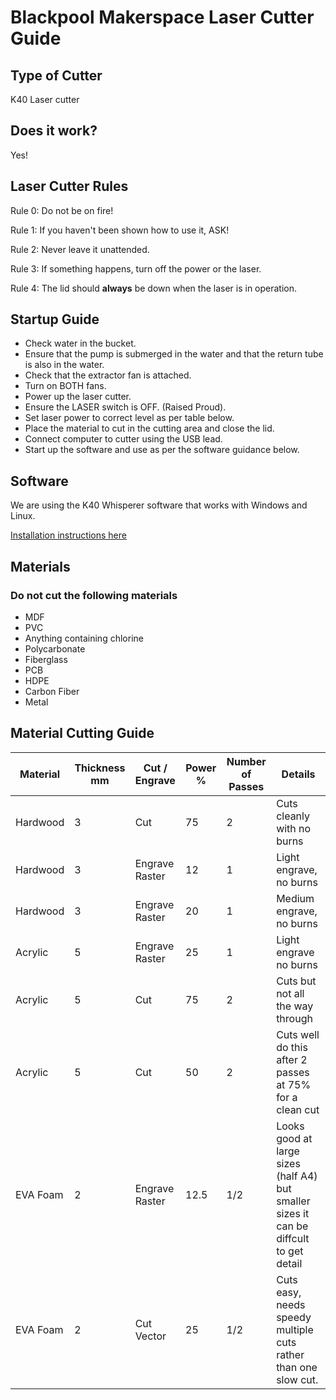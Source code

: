 # Blackpool Makerspace Laser Cutter Guide

## Type of Cutter

K40 Laser cutter

## Does it work?
Yes!

## Laser Cutter Rules
Rule 0: Do not be on fire!

Rule 1: If you haven't been shown how to use it, ASK!

Rule 2: Never leave it unattended.

Rule 3: If something happens, turn off the power or the laser.

Rule 4: The lid should **always** be down when the laser is in operation.


## Startup Guide

* Check water in the bucket.
* Ensure that the pump is submerged in the water and that the return tube is also in the water.
* Check that the extractor fan is attached.
* Turn on BOTH fans.
* Power up the laser cutter.
* Ensure the LASER switch is OFF. (Raised Proud).
* Set laser power to correct level as per table below.
* Place the material to cut in the cutting area and close the lid.
* Connect computer to cutter using the USB lead.
* Start up the software and use as per the software guidance below.


## Software
We are using the K40 Whisperer software that works with Windows and Linux.

[Installation instructions here](http://www.scorchworks.com/K40whisperer/k40whisperer.html)

## Materials

### Do not cut the following materials

* MDF
* PVC
* Anything containing chlorine
* Polycarbonate
* Fiberglass
* PCB
* HDPE
* Carbon Fiber
* Metal

## Material Cutting Guide

| Material  |Thickness mm  |Cut / Engrave   |Power %  |Number of Passes   |Details   |
|---|---|---|---|---|---|
|Hardwood   | 3  |Cut   |75   | 2  |Cuts cleanly with no burns   |
| Hardwood  |  3 | Engrave Raster  | 12  | 1  |Light engrave, no burns   |
| Hardwood  |  3 | Engrave Raster  | 20  | 1  |Medium engrave, no burns   |
| Acrylic  | 5  | Engrave Raster  | 25  | 1  | Light engrave no burns  |
| Acrylic  | 5  | Cut  | 75  | 2  | Cuts but not all the way through  |
| Acrylic  | 5  | Cut  | 50  | 2  | Cuts well do this after 2 passes at 75% for a clean cut  |
| EVA Foam| 2| Engrave Raster | 12.5 | 1/2 | Looks good at large sizes (half A4) but smaller sizes it can be diffcult to get detail|
| EVA Foam| 2 | Cut Vector | 25 | 1/2 | Cuts easy, needs speedy multiple cuts rather than one slow cut.
